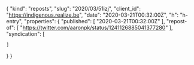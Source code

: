 {
  "kind": "reposts",
  "slug": "2020/03/51izj",
  "client_id": "https://indigenous.realize.be",
  "date": "2020-03-21T00:32:00Z",
  "h": "h-entry",
  "properties": {
    "published": [
      "2020-03-21T00:32:00Z"
    ],
    "repost-of": [
      "https://twitter.com/aaronpk/status/1241126885041377280"
    ],
    "syndication": [

    ]
  }
}
